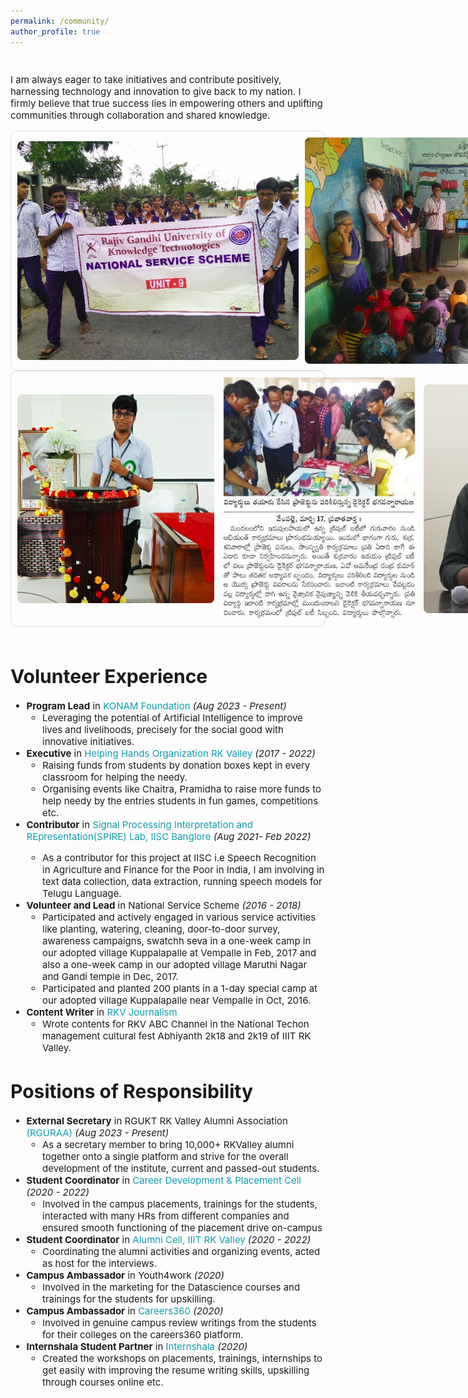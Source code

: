 ```yaml
---
permalink: /community/
author_profile: true
---
```

  <div class="archive">
    <head>
      <style>
          .archive {
              font-size: 15px; /* Change this value to increase or decrease font size */
          }
      </style>
  </head>
      <h1 class="page__title"></h1>
      <p>I am always eager to take initiatives and contribute positively, harnessing technology and innovation to give back to my nation. I firmly believe that true success lies in empowering others and uplifting communities through collaboration and shared knowledge.</p>
    
  <style>
        .talk-item {
            color: #1B1212;
            border: 1px solid #ddd;
            border-radius: 10px;
            padding: 10px;
            display: flex;
            align-items: center;
            gap: 10px;
            transition: box-shadow 0.3s ease; /* Smooth transition for shadow */
        }
    
        .talk-item:hover {
            box-shadow: 0 4px 15px rgba(0, 0, 0, 0.2); /* Shadow effect on hover */
        }
    
        .talk-image {
            width: 450px;
            height: auto;
            border-radius: 8px;
        }
        .talk-image1 {
            width: 315px;
            height: auto;
            border-radius: 8px;
        }
    </style>
   
  <div class="talk-container">
        <div class="talk-item">
            <img src="../images/g3.jpg" alt="Talk 1" class="talk-image" />
            <img src="../images/g8.png" alt="Talk 2" class="talk-image" />
        </div>
        <div class="talk-item">
          <img src="../images/g4.png" alt="Talk 1" class="talk-image1" />
          <img src="../images/g55.jpg" alt="Talk 2" class="talk-image1" />
          <img src="../images/n.JPG" alt="Talk 2" class="talk-image1" />
      </div>
    </div>
    <br>
    <h1 id="volunteer-experience">Volunteer Experience</h1>
      <ul>
        <li>
          <strong>Program Lead</strong> in <a href="https://konamfoundation.org/" style="color: rgb(16, 158, 176); text-decoration: none; ">KONAM Foundation</a><em> (Aug 2023 - Present)</em><br>
          <ul>
              <li>Leveraging the potential of Artificial Intelligence to improve lives and livelihoods, precisely for the social good with innovative initiatives.</li>
            </ul>
      </li>
      <li>
          <strong>Executive</strong> in <a href="https://www.linkedin.com/company/helping-hands-organisation-rkvalley/posts/?feedView=all" style="color: rgb(16, 158, 176); text-decoration: none;">Helping Hands Organization RK Valley</a><em> (2017 - 2022)</em><br>
          <ul>
              <li>Raising funds from students by donation boxes kept in every classroom for helping the needy.</li>
              <li>Organising events like Chaitra, Pramidha to raise more funds to help needy by the entries students in fun games, competitions etc.</li>
          </ul>
      </li>
      
  <li>
        <strong>Contributor</strong> in <a href="https://respin.iisc.ac.in/students/peyala%20samarasimha%20reddy" style="color: rgb(16, 158, 176); text-decoration: none;">Signal Processing Interpretation and REpresentation(SPIRE) Lab, IISC Banglore</a><em> (Aug 2021- Feb 2022)</em><br<br>
        <ul>
          <li>As a contributor for this project at IISC i.e Speech Recognition in Agriculture and Finance for the Poor in India, I am involving in text data collection, data extraction, running speech models for Telugu Language.</li>
        </ul>

  </li>
        <li>
          <strong>Volunteer and Lead</strong> in National Service Scheme <em>(2016 - 2018)</em><br>
          <ul>
            <li>Participated and actively engaged in various service activities like planting, watering, cleaning, door-to-door survey, awareness campaigns, swatchh seva in a one-week camp in our adopted village Kuppalapalle at Vempalle in Feb, 2017 and also a one-week camp in our adopted village Maruthi Nagar and Gandi temple in Dec, 2017.</li>
            <li>Participated and planted 200 plants in a 1-day special camp at our adopted village Kuppalapalle near Vempalle in Oct, 2016.</li>
          </ul>
        </li>
        
  <li>
          <strong>Content Writer</strong> in <a href="https://www.youtube.com/@rkvabc1630" style="color: rgb(16, 158, 176); text-decoration: none;">RKV Journalism</a><br>
          <ul>
            <li>Wrote contents for RKV ABC Channel in the National Techon management cultural fest Abhiyanth 2k18 and 2k19 of IIIT RK Valley.</li>
          </ul>

  </li>
  </ul>

  <h1 id="positions-of-responsibility">Positions of Responsibility</h1>

<ul>
  <li>
    <strong>External Secretary</strong> in RGUKT RK Valley Alumni Association <a href="https://alumni.rguktrkv.ac.in/" style="color: rgb(16, 158, 176); text-decoration: none;">(RGURAA)</a><em> (Aug 2023 - Present)</em><br>
    <ul>
    <li>As a secretary member to bring 10,000+ RKValley alumni together onto a single platform and strive for the overall development of the institute, current and passed-out students.</li></ul>
  </li>
  <li>
    <strong>Student Coordinator</strong> in <a href="https://www.linkedin.com/company/career-development-and-placement-cell-cdpc-rgukt-rk-valley" style="color: rgb(16, 158, 176); text-decoration: none;">Career Development & Placement Cell</a><em> (2020 - 2022)</em><br>
    <ul><li>Involved in the campus placements, trainings for the students, interacted with many HRs from different companies and ensured smooth functioning of the placement drive on-campus</li></ul>
  </li>
  
  <li>
    <strong>Student Coordinator</strong> in <a href="https://www.youtube.com/@RGURAA"  style="color: rgb(16, 158, 176); text-decoration: none;"> Alumni Cell, IIIT RK Valley</a><em> (2020 - 2022)</em><br>
    <ul><li>
   Coordinating the alumni activities and organizing events, acted as host for the interviews.</li> </ul>
  </li>
  
  <li>
    <strong>Campus Ambassador</strong> in Youth4work<em> (2020)</em><br>
    <ul><li>
      Involved in the marketing for the Datascience courses and trainings for the students for upskilling.</li> </ul>
  </li>
  <li>
    <strong>Campus Ambassador</strong> in <a href="https://www.careers360.com/" style="color: rgb(16, 158, 176); text-decoration: none;">Careers360</a><em> (2020)</em><br>
    <ul><li>
      Involved in genuine campus review writings from the students for their colleges on the careers360 platform.</li> </ul>
  </li>
  <li>
    <strong>Internshala Student Partner</strong> in <a href="https://internshala.com/" style="color: rgb(16, 158, 176); text-decoration: none;">Internshala</a><em> (2020)</em><br>
    <ul><li>
      Created the workshops on placements, trainings, internships to get easily with improving the resume writing skills, upskilling through courses online etc.</li> </ul>
  </li>
</ul>

  </div>
</div>
